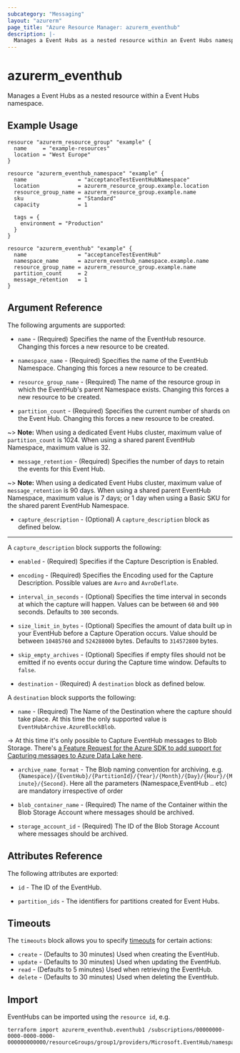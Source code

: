 ```yaml
---
subcategory: "Messaging"
layout: "azurerm"
page_title: "Azure Resource Manager: azurerm_eventhub"
description: |-
  Manages a Event Hubs as a nested resource within an Event Hubs namespace.
---
```


# azurerm_eventhub

Manages a Event Hubs as a nested resource within a Event Hubs namespace.

## Example Usage

```hcl
resource "azurerm_resource_group" "example" {
  name     = "example-resources"
  location = "West Europe"
}

resource "azurerm_eventhub_namespace" "example" {
  name                = "acceptanceTestEventHubNamespace"
  location            = azurerm_resource_group.example.location
  resource_group_name = azurerm_resource_group.example.name
  sku                 = "Standard"
  capacity            = 1

  tags = {
    environment = "Production"
  }
}

resource "azurerm_eventhub" "example" {
  name                = "acceptanceTestEventHub"
  namespace_name      = azurerm_eventhub_namespace.example.name
  resource_group_name = azurerm_resource_group.example.name
  partition_count     = 2
  message_retention   = 1
}
```

## Argument Reference

The following arguments are supported:

* `name` - (Required) Specifies the name of the EventHub resource. Changing this forces a new resource to be created.

* `namespace_name` - (Required) Specifies the name of the EventHub Namespace. Changing this forces a new resource to be created.

* `resource_group_name` - (Required) The name of the resource group in which the EventHub's parent Namespace exists. Changing this forces a new resource to be created.

* `partition_count` - (Required) Specifies the current number of shards on the Event Hub. Changing this forces a new resource to be created.

~> **Note:** When using a dedicated Event Hubs cluster, maximum value of `partition_count` is 1024. When using a shared parent EventHub Namespace, maximum value is 32.

* `message_retention` - (Required) Specifies the number of days to retain the events for this Event Hub.

~> **Note:** When using a dedicated Event Hubs cluster, maximum value of `message_retention` is 90 days. When using a shared parent EventHub Namespace, maximum value is 7 days; or 1 day when using a Basic SKU for the shared parent EventHub Namespace.

* `capture_description` - (Optional) A `capture_description` block as defined below.

---

A `capture_description` block supports the following:

* `enabled` - (Required) Specifies if the Capture Description is Enabled.

* `encoding` - (Required) Specifies the Encoding used for the Capture Description. Possible values are `Avro` and `AvroDeflate`.

* `interval_in_seconds` - (Optional) Specifies the time interval in seconds at which the capture will happen. Values can be between `60` and `900` seconds. Defaults to `300` seconds.

* `size_limit_in_bytes` - (Optional) Specifies the amount of data built up in your EventHub before a Capture Operation occurs. Value should be between `10485760` and `524288000`  bytes. Defaults to `314572800` bytes.

* `skip_empty_archives` - (Optional) Specifies if empty files should not be emitted if no events occur during the Capture time window.  Defaults to `false`.

* `destination` - (Required) A `destination` block as defined below.

A `destination` block supports the following:

* `name` - (Required) The Name of the Destination where the capture should take place. At this time the only supported value is `EventHubArchive.AzureBlockBlob`.

-> At this time it's only possible to Capture EventHub messages to Blob Storage. There's [a Feature Request for the Azure SDK to add support for Capturing messages to Azure Data Lake here](https://github.com/Azure/azure-rest-api-specs/issues/2255).

* `archive_name_format` - The Blob naming convention for archiving. e.g. `{Namespace}/{EventHub}/{PartitionId}/{Year}/{Month}/{Day}/{Hour}/{Minute}/{Second}`. Here all the parameters (Namespace,EventHub .. etc) are mandatory irrespective of order

* `blob_container_name` - (Required) The name of the Container within the Blob Storage Account where messages should be archived.

* `storage_account_id` - (Required) The ID of the Blob Storage Account where messages should be archived.

## Attributes Reference

The following attributes are exported:

* `id` - The ID of the EventHub.

* `partition_ids` - The identifiers for partitions created for Event Hubs.


## Timeouts



The `timeouts` block allows you to specify [timeouts](https://www.terraform.io/docs/configuration/resources.html#timeouts) for certain actions:

* `create` - (Defaults to 30 minutes) Used when creating the EventHub.
* `update` - (Defaults to 30 minutes) Used when updating the EventHub.
* `read` - (Defaults to 5 minutes) Used when retrieving the EventHub.
* `delete` - (Defaults to 30 minutes) Used when deleting the EventHub.

## Import

EventHubs can be imported using the `resource id`, e.g.

```shell
terraform import azurerm_eventhub.eventhub1 /subscriptions/00000000-0000-0000-0000-000000000000/resourceGroups/group1/providers/Microsoft.EventHub/namespaces/namespace1/eventhubs/eventhub1
```
